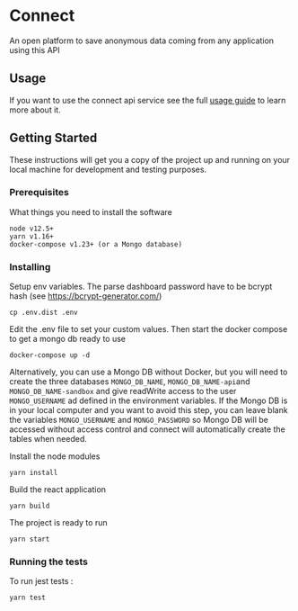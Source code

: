 # Connect

An open platform to save anonymous data coming from any application using this API

## Usage

If you want to use the connect api service see the full [usage guide](./docs/usage.md) to learn more about it.

## Getting Started

These instructions will get you a copy of the project up and running on your local machine for development and testing purposes.

### Prerequisites

What things you need to install the software

```
node v12.5+
yarn v1.16+
docker-compose v1.23+ (or a Mongo database)
```

### Installing

Setup env variables.
The parse dashboard password have to be bcrypt hash (see https://bcrypt-generator.com/)

```
cp .env.dist .env
```

Edit the .env file to set your custom values.
Then start the docker compose to get a mongo db ready to use

```
docker-compose up -d
```

Alternatively, you can use a Mongo DB without Docker, but you will need to create the three databases `MONGO_DB_NAME`, `MONGO_DB_NAME-api`and `MONGO_DB_NAME-sandbox` and give readWrite access to the user `MONGO_USERNAME` ad defined in the environment variables. If the Mongo DB is in your local computer and you want to avoid this step, you can leave blank the variables `MONGO_USERNAME` and `MONGO_PASSWORD` so Mongo DB will be accessed without access control and connect will automatically create the tables when needed.

Install the node modules

```
yarn install
```

Build the react application

```
yarn build
```

The project is ready to run

```
yarn start
```

### Running the tests

To run jest tests :

```
yarn test
```

